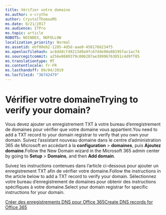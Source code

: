 ```yaml
---
title: Vérifier votre domaine
ms.author: v-crytho
author: CrystalThomasMS
ms.date: 8/21/2017
ms.audience: ITPro
ms.topic: article
ROBOTS: NOINDEX, NOFOLLOW
localization_priority: Normal
ms.assetid: ebf00eb2-1205-4d5d-aae0-4581766234f5
ms.openlocfilehash: ac8dddcfd9213d0a9fc67dde90a88195fac1ac74
ms.sourcegitcommit: a256e8680379c006287ae30996763051c4d9ff85
ms.translationtype: MT
ms.contentlocale: fr-FR
ms.lasthandoff: 09/04/2019
ms.locfileid: "36742479"
---
```

# <a name="trying-to-verify-your-domain"></a><span data-ttu-id="b5778-102">Vérifier votre domaine</span><span class="sxs-lookup"><span data-stu-id="b5778-102">Trying to verify your domain?</span></span>

<span data-ttu-id="b5778-103">Vous devez ajouter un enregistrement TXT à votre bureau d’enregistrement de domaines pour vérifier que votre domaine vous appartient.</span><span class="sxs-lookup"><span data-stu-id="b5778-103">You need to add a TXT record to your domain registrar to verify that you own your domain.</span></span> <span data-ttu-id="b5778-104">Suivez l’assistant nouveau domaine dans le centre d’administration 365 de Microsoft en accédant à la **configuration** \> **domaines**, puis **Ajoutez domaine**.</span><span class="sxs-lookup"><span data-stu-id="b5778-104">Follow the New Domain wizard in the Microsoft 365 admin center by going to **Setup** \> **Domains**, and then **Add domain**.</span></span> 
  
<span data-ttu-id="b5778-105">Suivez les instructions contenues dans l’article ci-dessous pour ajouter un enregistrement TXT afin de vérifier votre domaine.</span><span class="sxs-lookup"><span data-stu-id="b5778-105">Follow the instructions in the article below to add a TXT record to verify your domain.</span></span> <span data-ttu-id="b5778-106">Sélectionnez votre bureau d’enregistrement de domaines pour obtenir des instructions spécifiques à votre domaine.</span><span class="sxs-lookup"><span data-stu-id="b5778-106">Select your domain registrar for specific instructions for your domain.</span></span>
  
[<span data-ttu-id="b5778-107">Créer des enregistrements DNS pour Office 365</span><span class="sxs-lookup"><span data-stu-id="b5778-107">Create DNS records for Office 365</span></span>](https://docs.microsoft.com/office365/admin/get-help-with-domains/create-dns-records-at-any-dns-hosting-provider)
  

